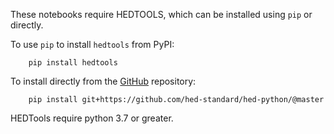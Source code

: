 
These notebooks require HEDTOOLS, which can be installed using `pip` or directly.

To use `pip` to install `hedtools` from PyPI:

   ```
       pip install hedtools
   ```

To install directly from the 
[GitHub](https://github.com/hed-standard/hed-python) repository:

   ```
       pip install git+https://github.com/hed-standard/hed-python/@master
   ```

HEDTools require python 3.7 or greater.
